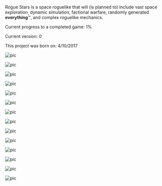 Rogue Stars is a space roguelike that will (is planned to) include vast space exploration, dynamic simulation, factional warfare,  randomly generated **everything**™, and complex roguelike mechanics.

Current progress to a completed game: 1%

Current version: 0

This project was born on: 4/10/2017

![pic](devpics/World.png)

![pic](devpics/WorldBiomes.png)

![pic](devpics/1.PNG)

![pic](devpics/3.PNG)

![pic](devpics/4.PNG)

![pic](devpics/5.PNG)

![pic](devpics/6.PNG)

![pic](devpics/7.PNG)

![pic](devpics/8.PNG)

![pic](devpics/9.PNG)

![pic](devpics/10.PNG)

![pic](devpics/11.PNG)

![pic](devpics/12.PNG)

![pic](devpics/13.PNG)
